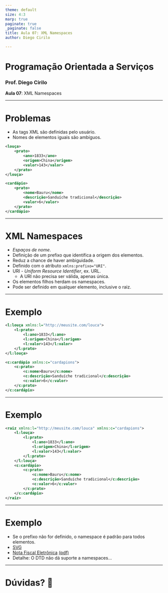 ```yaml
---
theme: default
size: 4:3
marp: true
paginate: true
_paginate: false
title: Aula 07: XML Namespaces
author: Diego Cirilo

---
```

<style>
img {
  display: block;
  margin: 0 auto;
}
</style>

# <!-- fit --> Programação Orientada a Serviços

### Prof. Diego Cirilo

**Aula 07**: XML Namespaces

---
# Problemas
- As tags XML são definidas pelo usuário.
- Nomes de elementos iguais são ambíguos.

```xml
<louça>
    <prato>
        <ano>1833</ano>
        <origem>China</origem>
        <valor>143</valor>
    </prato>
</louça>

```
```xml
<cardápio>
    <prato>
        <nome>Bauru</nome>
        <descrição>Sanduíche tradicional</descrição>
        <valor>6</valor>
    </prato>
</cardápio>

```
---
# XML Namespaces
- *Espaços de nome*.
- Definição de um prefixo que identifica a origem dos elementos.
- Reduz a chance de haver ambiguidade.
- Definido com o atributo `xmlns:prefixo="URI"`.
- URI - *Uniform Resource Identifier*, ex. URL.
    - A URI não precisa ser válida, apenas única.
- Os elementos filhos herdam os namespaces.
- Pode ser definido em qualquer elemento, inclusive o raiz.

---
# Exemplo
```xml
<l:louça xmlns:l="http://meusite.com/louca">
    <l:prato>
        <l:ano>1833</l:ano>
        <l:origem>China</l:origem>
        <l:valor>143</l:valor>
    </l:prato>
</l:louça>

<c:cardápio xmlns:c="cardapions">
    <c:prato>
        <c:nome>Bauru</c:nome>
        <c:descrição>Sanduíche tradicional</c:descrição>
        <c:valor>6</c:valor>
    </c:prato>
</c:cardápio>

```

---
# Exemplo
```xml
<raiz xmlns:l="http://meusite.com/louca" xmlns:c="cardapions">
    <l:louça>
        <l:prato>
            <l:ano>1833</l:ano>
            <l:origem>China</l:origem>
            <l:valor>143</l:valor>
        </l:prato>
    </l:louça>
    <c:cardápio>
        <c:prato>
            <c:nome>Bauru</c:nome>
            <c:descrição>Sanduíche tradicional</c:descrição>
            <c:valor>6</c:valor>
        </c:prato>
    </c:cardápio>
</raiz>

```
---
# Exemplo
- Se o prefixo não for definido, o namespace é padrão para todos elementos.
- [SVG](../img/xml.svg)
- [Nota Fiscal Eletrônica](https://www.webdanfe.com.br/danfe/exemplos/NFe_assinada.xml) [(pdf)](https://www.webdanfe.com.br/danfe/exemplos/35080599999090910270550010000000015180051273.pdf)
- Detalhe: O DTD não dá suporte a namespaces...


---
# <!--fit--> Dúvidas? 🤔
